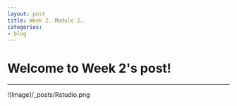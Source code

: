 ```yaml
---
layout: post
title: Week 2. Module 2.
categories:
- blog
---
```


# Welcome to Week 2's post!

---

![Image]/_posts/Rstudio.png
